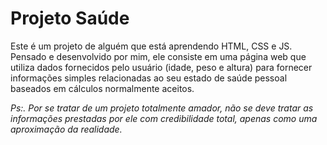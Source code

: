 # Projeto Saúde

Este é um projeto de alguém que está aprendendo HTML, CSS e JS. Pensado e desenvolvido por mim, ele consiste em uma página web que utiliza dados fornecidos pelo usuário (idade, peso e altura) para fornecer informações simples relacionadas ao seu estado de saúde pessoal baseados em cálculos normalmente aceitos.

_Ps:. Por se tratar de um projeto totalmente amador, não se deve tratar as informações prestadas por ele com credibilidade total, apenas como uma aproximação da realidade._
